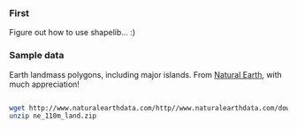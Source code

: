 ### First

Figure out how to use shapelib... :)

### Sample data

Earth landmass polygons, including major islands. From [Natural Earth](http://www.naturalearthdata.com/downloads/110m-physical-vectors/110m-land/), with much appreciation!


```bash

wget http://www.naturalearthdata.com/http//www.naturalearthdata.com/download/110m/physical/ne_110m_land.zip
unzip ne_110m_land.zip

```